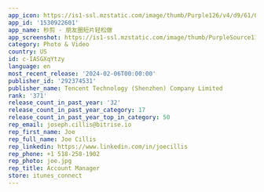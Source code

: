 ```yaml
---
app_icon: https://is1-ssl.mzstatic.com/image/thumb/Purple126/v4/d9/61/02/d9610285-89d7-1676-3ba8-0721230177b6/AppIcon-1x_U007emarketing-0-7-0-sRGB-85-220-0.png/1024x1024bb.png
app_id: '1530922601'
app_name: 秒剪 - 朋友圈短片轻松做
app_screenshot: https://is1-ssl.mzstatic.com/image/thumb/PurpleSource116/v4/5c/67/2f/5c672fd1-ca90-4f96-16b3-06c16664af41/20cd6d39-8bb4-482f-a3c8-2aa46fdb2d7c_6.5_2.jpg/1242x2688bb.png
category: Photo & Video
country: US
id: c-IASGXqYtzy
language: en
most_recent_release: '2024-02-06T00:00:00'
publisher_id: '292374531'
publisher_name: Tencent Technology (Shenzhen) Company Limited
rank: '371'
release_count_in_past_year: '32'
release_count_in_past_year_category: 17
release_count_in_past_year_top_in_category: 50
rep_email: joseph.cillis@bitrise.io
rep_first_name: Joe
rep_full_name: Joe Cillis
rep_linkedin: https://www.linkedin.com/in/joecillis
rep_phone: +1 518-258-1902
rep_photo: joe.jpg
rep_title: Account Manager
store: itunes_connect
---
```

